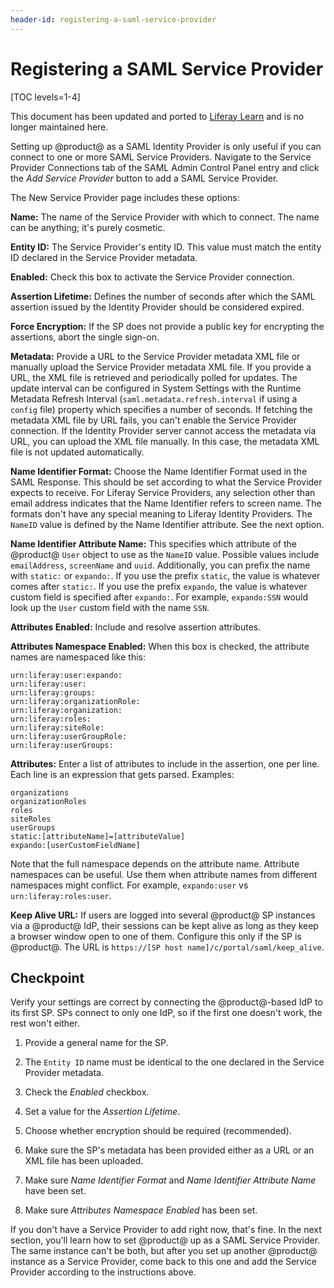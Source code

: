 ```yaml
---
header-id: registering-a-saml-service-provider
---
```


# Registering a SAML Service Provider

[TOC levels=1-4]

<aside class="alert alert-info">
   <span class="wysiwyg-color-blue120">This document has been updated and ported to <a href="https://learn.liferay.com/dxp/latest/en/installation-and-upgrades/securing-liferay/configuring-sso/authenticating-with-saml.html">Liferay Learn</a> and is no longer maintained here.</span>
</aside>

Setting up @product@ as a SAML Identity Provider is only useful if you
can connect to one or more SAML Service Providers. Navigate to the Service
Provider Connections tab of the SAML Admin Control Panel entry and click 
the *Add Service Provider* button to add a SAML Service Provider.

The New Service Provider page includes these options:

**Name:** The name of the Service Provider with which to connect. The name can
be anything; it's purely cosmetic.

**Entity ID:** The Service Provider's entity ID. This value must match the
entity ID declared in the Service Provider metadata.

**Enabled:** Check this box to activate the Service Provider connection.

**Assertion Lifetime:** Defines the number of seconds after which the SAML
assertion issued by the Identity Provider should be considered expired.

**Force Encryption:** If the SP does not provide a public key for encrypting the
assertions, abort the single sign-on. 

**Metadata:** Provide a URL to the Service Provider metadata XML file or
manually upload the Service Provider metadata XML file. If you provide a URL,
the XML file is retrieved and periodically polled for updates. The update
interval can be configured in System Settings with the Runtime Metadata Refresh
Interval (`saml.metadata.refresh.interval` if using a `config` file) property
which specifies a number of seconds. If fetching the metadata XML file by URL
fails, you can't enable the Service Provider connection. If the Identity
Provider server cannot access the metadata via URL, you can upload the XML file
manually. In this case, the metadata XML file is not updated automatically. 

**Name Identifier Format:** Choose the Name Identifier Format used in the SAML
Response. This should be set according to what the Service Provider expects to
receive. For Liferay Service Providers, any selection other than email address
indicates that the Name Identifier refers to screen name. The formats don't have
any special meaning to Liferay Identity Providers. The `NameID` value is defined
by the Name Identifier attribute. See the next option.

**Name Identifier Attribute Name:** This specifies which attribute of the
@product@ `User` object to use as the `NameID` value. Possible values include
`emailAddress`, `screenName` and `uuid`. Additionally, you can prefix the name
with `static:` or `expando:`. If you use the prefix `static`, the value is
whatever comes after `static:`. If you use the prefix `expando`, the value is
whatever custom field is specified after `expando:`. For example, `expando:SSN`
would look up the `User` custom field with the name `SSN`.

**Attributes Enabled:** Include and resolve assertion attributes.

**Attributes Namespace Enabled:** When this box is checked, the attribute names
are namespaced like this:

    urn:liferay:user:expando:
    urn:liferay:user:
    urn:liferay:groups:
    urn:liferay:organizationRole:
    urn:liferay:organization:
    urn:liferay:roles:
    urn:liferay:siteRole:
    urn:liferay:userGroupRole:
    urn:liferay:userGroups:

**Attributes:** Enter a list of attributes to include in the assertion, one per
line. Each line is an expression that gets parsed. Examples: 

    organizations
    organizationRoles
    roles
    siteRoles
    userGroups
    static:[attributeName]=[attributeValue]
    expando:[userCustomFieldName] 

Note that the full namespace depends on the attribute name. Attribute
namespaces can be useful. Use them when attribute names from different
namespaces might conflict. For example, `expando:user` vs
`urn:liferay:roles:user`.

**Keep Alive URL:** If users are logged into several @product@ SP instances via
a @product@ IdP, their sessions can be kept alive as long as they keep a
browser window open to one of them. Configure this only if the SP is @product@.
The URL is `https://[SP host name]/c/portal/saml/keep_alive`. 

## Checkpoint

Verify your settings are correct by connecting the @product@-based IdP to its
first SP. SPs connect to only one IdP, so if the first one doesn't work, the
rest won't either. 

1. Provide a general name for the SP.

2. The `Entity ID` name must be identical to the one declared in the Service
   Provider metadata.

3. Check the *Enabled* checkbox.

4. Set a value for the *Assertion Lifetime*.

5. Choose whether encryption should be required (recommended). 

6. Make sure the SP's metadata has been provided either as a URL or an XML file 
   has been uploaded.

7. Make sure *Name Identifier Format* and *Name Identifier Attribute Name* have 
   been set.

8. Make sure *Attributes Namespace Enabled* has been set.

If you don't have a Service Provider to add right now, that's fine. In the next
section, you'll learn how to set @product@ up as a SAML Service Provider. The
same instance can't be both, but after you set up another @product@ instance as
a Service Provider, come back to this one and add the Service Provider according
to the instructions above.
